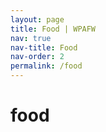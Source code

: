 ```yaml
---
layout: page
title: Food | WPAFW
nav: true
nav-title: Food
nav-order: 2
permalink: /food
---
```


# food